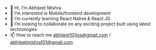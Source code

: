 - 👋 Hi, I’m Abhijeet Mishra
- 👀 I’m interested in Mobile/frontend development
- 🌱 I’m currently learning React Native & React JS
- 💞️ I’m looking to collaborate on any exciting project built using latest technologies
- 📫 How to reach me abhijeet101ios@gmail.com / abhijeetmishra101@gmail.com

<!---
abhijeetMishra101/abhijeetMishra101 is a ✨ special ✨ repository because its `README.md` (this file) appears on your GitHub profile.
You can click the Preview link to take a look at your changes.
--->
